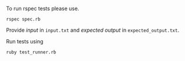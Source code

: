 To run rspec tests please use.

`rspec spec.rb`

Provide *input* in `input.txt` and *expected output* in `expected_output.txt`.

Run tests using

`ruby test_runner.rb`